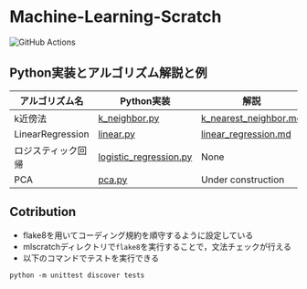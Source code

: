 # Machine-Learning-Scratch

![GitHub Actions](https://github.com/yutayamazaki/Machine-Learning-Scratch/workflows/Python%20CI%20jobs/badge.svg)

## Python実装とアルゴリズム解説と例

|  アルゴリズム名  |  Python実装  |  解説  |  使用例  |
| ---- | ---- | ---- | ---- |
| k近傍法 |  [k_neighbor.py](https://github.com/yutayamazaki/Machine-Learning-Scratch/blob/master/mlscratch/models/k_neighbor.py)  |  [k_nearest_neighbor.md](https://github.com/yutayamazaki/Machine-Learning-Scratch/blob/master/docs/k_nearest_neighbor.md)  |  [k_neighbor.py](https://github.com/yutayamazaki/Machine-Learning-Scratch/blob/master/examples/k_neighbor.py)  |
|  LinearRegression  |  [linear.py](https://github.com/yutayamazaki/Machine-Learning-Scratch/blob/master/mlscratch/models/linear.py)  |  [linear_regression.md](https://github.com/yutayamazaki/Machine-Learning-Scratch/blob/master/docs/linear_regression.md)  |  [linear_regression.py](https://github.com/yutayamazaki/Machine-Learning-Scratch/blob/master/examples/linear_regression.py)  |
|  ロジスティック回帰  |  [logistic_regression.py](https://github.com/yutayamazaki/Machine-Learning-Scratch/blob/master/mlscratch/models/logistic_regression.py)  | None |  None  |
|  PCA  |  [pca.py](https://github.com/yutayamazaki/Machine-Learning-Scratch/blob/master/mlscratch/decomposition/pca.py)  |  Under construction  |  [pca.py](https://github.com/yutayamazaki/Machine-Learning-Scratch/blob/master/examples/pca.py)  |

## Cotribution
- flake8を用いてコーディング規約を順守するように設定している
- mlscratchディレクトリで`flake8`を実行することで，文法チェックが行える
- 以下のコマンドでテストを実行できる

```shell
python -m unittest discover tests
```
